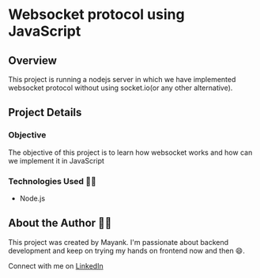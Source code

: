 # Websocket protocol using JavaScript

## Overview

This project is running a nodejs server in which we have implemented websocket protocol without using socket.io(or any other alternative).

## Project Details

### Objective
The objective of this project is to learn how websocket works and how can we implement it in JavaScript

### Technologies Used 🧑‍💻
- Node.js

## About the Author 🤦‍♂️

This project was created by Mayank. I'm passionate about backend development and keep on trying my hands on frontend now and then 😄.

Connect with me on [LinkedIn](https://www.linkedin.com/in/mayank-sahai/)